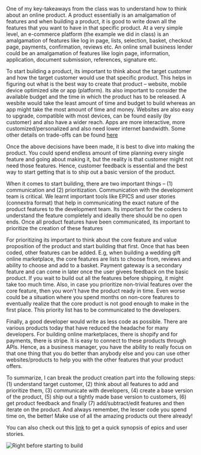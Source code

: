 One of my key-takeaways from the class was to understand how to think about an online product. A product essentially is an amalgamation of features and when building a product, it is good to write down all the features that you want to have in that specific product. At a very simple level, an e-commerce platform (the example we did in class) is an amalgamation of features like log in page, lists, selection, basket, checkout page, payments, confirmation, reviews etc. An online small business lender could be an amalgamation of features like login page, information, application, document submission, references, signature etc. 

To start building a product, its important to think about the target customer and how the target customer would use that specific product. This helps in figuring out what is the best way to create that product – website, mobile device optimized site or app (platform). Its also important to consider the available budget and the time in which the product has to be released. A wesbite would take the least amount of time and budget to build whereas an app might take the most amount of time and money. Websites are also easy to upgrade, compatible with most devices, can be found easily (by customer) and also have a wider reach. Apps are more interactive, more customized/personalized and also need lower internet bandwidth. Some other details on trade-offs can be found [here](http://www.hswsolutions.com/services/mobile-web-development/mobile-website-vs-apps/)

Once the above decisions have been made, it is best to dive into making the product. You could spend endless amount of time planning every single feature and going about making it, but the reality is that customer might not need those features. Hence, customer feedback is essential and the best way to start getting that is to ship out a basic version of the product. 

When it comes to start building, there are two important things – (1) communication and (2) prioritization. Communication with the development team is critical. We learnt important tools like EPICS and user stories (connextra format) that help in communicating the exact nature of the product features to the development team. Its important for the coders to understand the feature completely and ideally there should be no open ends. Once all product features have been communicated, its important to prioritize the creation of these features

For prioritizing its important to think about the core feature and value proposition of the product and start building that first. Once that has been coded, other features can be added. E.g, when building a wedding gift online marketplace, the core features are lists to choose from, reviews and ability to choose and add to a basket. Payment gateway is a secondary feature and can come in later once the user givees feedback on the basic product. If you wait to build out all the features before shipping, it might take too much time. Also, in case you prioritize non-trivial features over the core feature, then you won't have the product ready in time. Even worse could be a situation where you spend months on non-core features to eventually realize that the core product is not good enough to make in the first place. This priority list has to be communicated to the developers.

Finally, a good developer would write as less code as possible. There are various products today that have reduced the headache for many developers. For building online marketplaces, there is shopify and for payments, there is stripe. It is easy to connect to these products through APIs. Hence, as a business manager, you have the ability to really focus on that one thing that you do better than anybody else and you can use other websites/products to help you with the other features that your product offers. 

To summarize, I can break the product creation part into the following steps: (1) understand target customer, (2) think about all features to add and prioritize them, (3) communicate with developers, (4) create a base version of the product, (5) ship out a tightly made base version to customers, (6) get product feedback and finally (7) add/subtract/edit features and then iterate on the product. And always remember, the lesser code you spend time on, the better! Make use of all the amazing products out there already!

You can also check out this [link](https://www.scrumalliance.org/community/spotlight/mike-cohn/march-2014/agile-user-stories-epics-and-themes) to get a quick synopsis of epics and user stories. 

![Right before starting to build](http://cache.lego.com/r/george/-/media/franchises/george/product/product%20images/producttout_build__289x211.jpg?l.r2=-2088892859)
